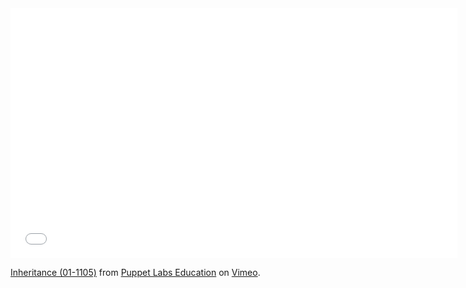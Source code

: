 <iframe src="//player.vimeo.com/video/69919363" width="715" height="400" frameborder="0" webkitallowfullscreen mozallowfullscreen allowfullscreen></iframe> <p><a href="http://vimeo.com/69919363">Inheritance (01-1105)</a> from <a href="http://vimeo.com/puppeteducation">Puppet Labs Education</a> on <a href="https://vimeo.com">Vimeo</a>.</p>